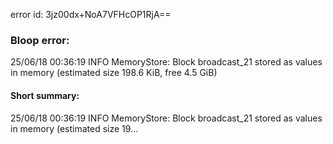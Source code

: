 error id: 3jz00dx+NoA7VFHcOP1RjA==
### Bloop error:

25/06/18 00:36:19 INFO MemoryStore: Block broadcast_21 stored as values in memory (estimated size 198.6 KiB, free 4.5 GiB)
#### Short summary: 

25/06/18 00:36:19 INFO MemoryStore: Block broadcast_21 stored as values in memory (estimated size 19...